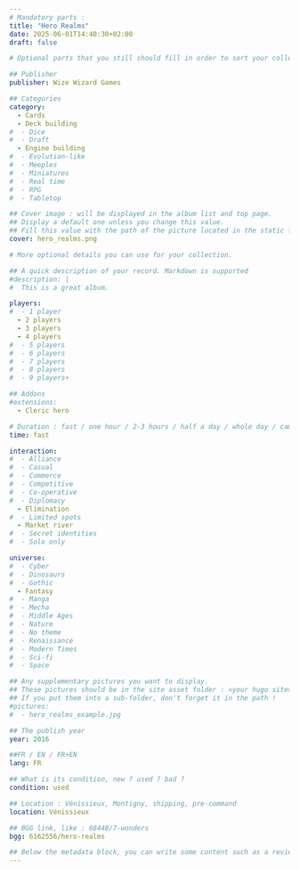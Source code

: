 ```yaml
---
# Mandatory parts :
title: "Hero Realms"
date: 2025-06-01T14:40:30+02:00
draft: false

# Optional parts that you still should fill in order to sort your collection

## Publisher
publisher: Wize Wizard Games

## Categories
category:
  - Cards
  - Deck building
#  - Dice
#  - Draft
  - Engine building
#  - Evolution-like
#  - Meeples
#  - Miniatures
#  - Real time
#  - RPG
#  - Tabletop

## Cover image : will be displayed in the album list and top page.
## Display a default one unless you change this value.
## Fill this value with the path of the picture located in the static folder
cover: hero_realms.png

# More optional details you can use for your collection.

## A quick description of your record. Markdown is supported
#description: |
#  This is a great album.

players:
#  - 1 player
  - 2 players
  - 3 players
  - 4 players
#  - 5 players
#  - 6 players
#  - 7 players
#  - 8 players
#  - 9 players+

## Addons
#extensions:
  - Cleric hero

# Duration : fast / one hour / 2-3 hours / half a day / whole day / campaign
time: fast

interaction:
#  - Alliance
#  - Casual
#  - Commerce
#  - Competitive
#  - Co-operative
#  - Diplomacy
  - Elimination
#  - Limited spots
  - Market river
#  - Secret identities
#  - Solo only

universe:
#  - Cyber
#  - Dinosaurs
#  - Gothic
  - Fantasy
#  - Manga
#  - Mecha
#  - Middle Ages
#  - Nature
#  - No theme
#  - Renaissance
#  - Modern Times
#  - Sci-fi
#  - Space

## Any supplementary pictures you want to display.
## These pictures should be in the site asset folder : <your hugo site>/static
## If you put them into a sub-folder, don't forget it in the path !
#pictures:
#  - hero_realms_example.jpg

## The publish year
year: 2016

##FR / EN / FR+EN
lang: FR

## What is its condition, new ? used ? bad ?
condition: used

## Location : Vénissieux, Montigny, shipping, pre-command
location: Vénissieux

## BGG link, like : 68448/7-wonders
bgg: 6162556/hero-realms

## Below the metadata block, you can write some content such as a review or anything else you want. It'll be displayed in the album page.
---
```

